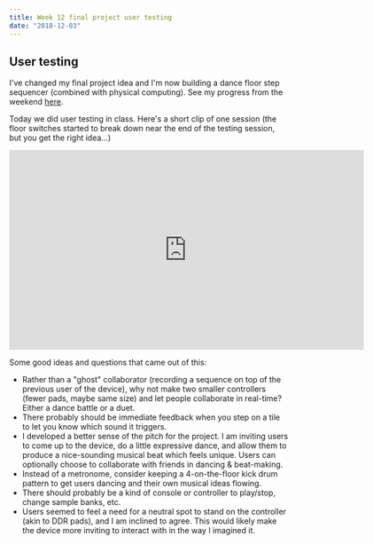 ```yaml
---
title: Week 12 final project user testing
date: "2018-12-03"
---
```


## User testing

I've changed my final project idea and I'm now building a dance floor step sequencer (combined with physical computing). See my progress from the weekend [here](../../physical-computing/week-12-dance-floor-progress).

Today we did user testing in class. Here's a short clip of one session (the floor switches started to break down near the end of the testing session, but you get the right idea...)

<iframe src="https://player.vimeo.com/video/304268515?loop=1&title=0&byline=0&portrait=0" width="640" height="360" frameborder="0" webkitallowfullscreen mozallowfullscreen allowfullscreen></iframe>

Some good ideas and questions that came out of this:

- Rather than a "ghost" collaborator (recording a sequence on top of the previous user of the device), why not make two smaller controllers (fewer pads, maybe same size) and let people collaborate in real-time? Either a dance battle or a duet.
- There probably should be immediate feedback when you step on a tile to let you know which sound it triggers.
- I developed a better sense of the pitch for the project. I am inviting users to come up to the device, do a little expressive dance, and allow them to produce a nice-sounding musical beat which feels unique. Users can optionally choose to collaborate with friends in dancing & beat-making.
- Instead of a metronome, consider keeping a 4-on-the-floor kick drum pattern to get users dancing and their own musical ideas flowing.
- There should probably be a kind of console or controller to play/stop, change sample banks, etc.
- Users seemed to feel a need for a neutral spot to stand on the controller (akin to DDR pads), and I am inclined to agree. This would likely make the device more inviting to interact with in the way I imagined it.
